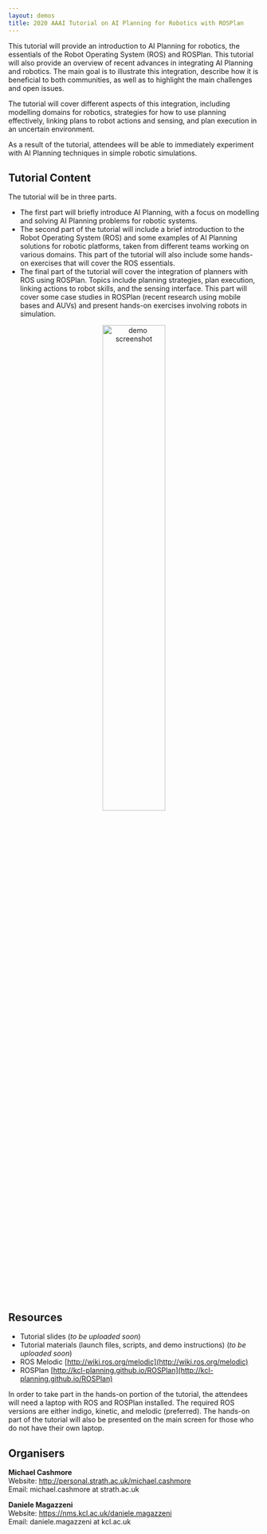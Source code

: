 ```yaml
---
layout: demos
title: 2020 AAAI Tutorial on AI Planning for Robotics with ROSPlan
---
```

						
This tutorial will provide an introduction to AI Planning for robotics, the essentials of the Robot Operating System (ROS) and ROSPlan. This tutorial will also provide an overview of recent advances in integrating AI Planning and robotics. The main goal is to illustrate this integration, describe how it is beneficial to both communities, as well as to highlight the main challenges and open issues.

The tutorial will cover different aspects of this integration, including modelling domains for robotics, strategies for how to use planning effectively, linking plans to robot actions and sensing, and plan execution in an uncertain environment. 

As a result of the tutorial, attendees will be able to immediately experiment with AI Planning techniques in simple robotic simulations.

## Tutorial Content

The tutorial will be in three parts.

- The first part will briefly introduce AI Planning, with a focus on modelling and solving AI Planning problems for robotic systems.
- The second part of the tutorial will include a brief introduction to the Robot Operating System (ROS) and some examples of AI Planning solutions for robotic platforms, taken from different teams working on various domains. This part of the tutorial will also include some hands-on exercises that will cover the ROS essentials.
- The final part of the tutorial will cover the integration of planners with ROS using ROSPlan. Topics include planning strategies, plan execution, linking actions to robot skills, and the sensing interface. This part will cover some case studies in ROSPlan (recent research using mobile bases and AUVs) and present hands-on exercises involving robots in simulation.

<center><img alt="demo screenshot" src="https://github.com/m312z/rosplan_demos/blob/master/rosplan_stage_demo/stage_demo.png" width="50%"></center>

## Resources
			
- Tutorial slides (*to be uploaded soon*)
- Tutorial materials (launch files, scripts, and demo instructions) (*to be uploaded soon*)
- ROS Melodic [http://wiki.ros.org/melodic](http://wiki.ros.org/melodic)
- ROSPlan [http://kcl-planning.github.io/ROSPlan](http://kcl-planning.github.io/ROSPlan)

In order to take part in the hands-on portion of the tutorial, the attendees will need a laptop with ROS and ROSPlan installed. The required ROS versions are either indigo, kinetic, and melodic (preferred). The hands-on part of the tutorial will also be presented on the main screen for those who do not have their own laptop.
			
## Organisers
			
**Michael Cashmore**  
Website: <a href="http://personal.strath.ac.uk/michael.cashmore/">http://personal.strath.ac.uk/michael.cashmore</a>  
Email: michael.cashmore at strath.ac.uk

**Daniele Magazzeni**  
Website: <a href="https://nms.kcl.ac.uk/daniele.magazzeni">https://nms.kcl.ac.uk/daniele.magazzeni</a>  
Email: daniele.magazzeni at kcl.ac.uk
